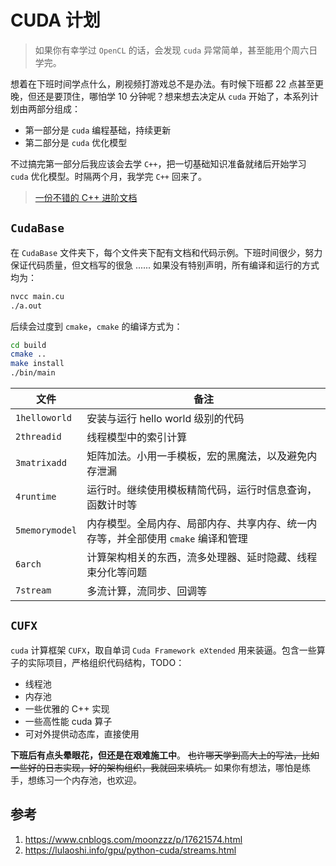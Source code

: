 # CUDA 计划

> 如果你有幸学过 `OpenCL` 的话，会发现 `cuda` 异常简单，甚至能用个周六日学完。

想着在下班时间学点什么，刷视频打游戏总不是办法。有时候下班都 22 点甚至更晚，但还是要顶住，哪怕学 10 分钟呢？想来想去决定从 `cuda` 开始了，本系列计划由两部分组成：

- 第一部分是 `cuda` 编程基础，持续更新
- 第二部分是 `cuda` 优化模型

不过搞完第一部分后我应该会去学 `C++`，把一切基础知识准备就绪后开始学习 `cuda` 优化模型。时隔两个月，我学完 `C++` 回来了。

> [一份不错的 C++ 进阶文档](https://github.com/parallel101/cppguidebook)

## `CudaBase`

在 `CudaBase` 文件夹下，每个文件夹下配有文档和代码示例。下班时间很少，努力保证代码质量，但文档写的很急 ...... 如果没有特别声明，所有编译和运行的方式均为：

```bash
nvcc main.cu
./a.out
```

后续会过度到 `cmake`，`cmake` 的编译方式为：

```bash
cd build
cmake ..
make install
./bin/main
```

| 文件           | 备注                                                                              |
| -------------- | --------------------------------------------------------------------------------- |
| `1helloworld`  | 安装与运行 hello world 级别的代码                                                 |
| `2threadid`    | 线程模型中的索引计算                                                              |
| `3matrixadd`   | 矩阵加法。小用一手模板，宏的黑魔法，以及避免内存泄漏                              |
| `4runtime`     | 运行时。继续使用模板精简代码，运行时信息查询，函数计时等                          |
| `5memorymodel` | 内存模型。全局内存、局部内存、共享内存、统一内存等，并全部使用 `cmake` 编译和管理 |
| `6arch`        | 计算架构相关的东西，流多处理器、延时隐藏、线程束分化等问题                        |
| `7stream`      | 多流计算，流同步、回调等                                                          |

## `CUFX`

`cuda` 计算框架 `CUFX`，取自单词 `Cuda Framework eXtended` 用来装逼。包含一些算子的实际项目，严格组织代码结构，TODO：

- 线程池
- 内存池
- 一些优雅的 C++ 实现
- 一些高性能 cuda 算子
- 可对外提供动态库，直接使用

**下班后有点头晕眼花，但还是在艰难施工中**。 ~~也许哪天学到高大上的写法，比如一些好的日志实现，好的架构组织，我就回来填坑。~~ 如果你有想法，哪怕是练手，想练习一个内存池，也欢迎。

## 参考

1. https://www.cnblogs.com/moonzzz/p/17621574.html
2. https://lulaoshi.info/gpu/python-cuda/streams.html